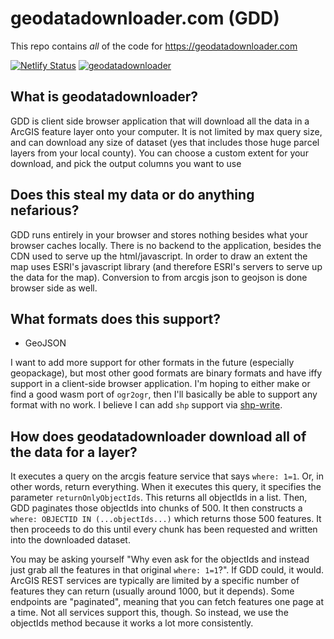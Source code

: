 # geodatadownloader.com (GDD)
This repo contains *all* of the code for https://geodatadownloader.com

[![Netlify Status](https://api.netlify.com/api/v1/badges/55727701-8ed9-4074-8a16-829dcb4601db/deploy-status)](https://app.netlify.com/sites/geodatadownloader/deploys) [![geodatadownloader](https://img.shields.io/endpoint?url=https://dashboard.cypress.io/badge/simple/8tricd/master&style=flat&logo=cypress)](https://dashboard.cypress.io/projects/8tricd/runs)

## What is geodatadownloader?
GDD is client side browser application that will download all the data in a ArcGIS feature layer onto your computer. It is not limited by max query size, and can download any size of dataset (yes that includes those huge parcel layers from your local county). You can choose a custom extent for your download, and pick the output columns you want to use

## Does this steal my data or do anything nefarious?
GDD runs entirely in your browser and stores nothing besides what your browser caches locally. There is no backend to the application, besides the CDN used to serve up the html/javascript. In order to draw an extent the map uses ESRI's javascript library (and therefore ESRI's servers to serve up the data for the map). Conversion to from arcgis json to geojson is done browser side as well.

## What formats does this support?
* GeoJSON

 I want to add more support for other formats in the future (especially geopackage), but most other good formats are binary formats and have iffy support in a client-side browser application. I'm hoping to either make or find a good wasm port of `ogr2ogr`, then I'll basically be able to support any format with no work. I believe I can add `shp` support via [shp-write](https://github.com/mapbox/shp-write).

## How does geodatadownloader download **all** of the data for a layer?
It executes a query on the arcgis feature service that says `where: 1=1`. Or, in other words, return everything. When it executes this query, it specifies the parameter `returnOnlyObjectIds`. This returns all objectIds in a list. Then, GDD paginates those objectIds into chunks of 500. It then constructs a `where: OBJECTID IN (...objectIds...)` which returns those 500 features. It then proceeds to do this until every chunk has been requested and written into the downloaded dataset.

You may be asking yourself "Why even ask for the objectIds and instead just grab all the features in that original `where: 1=1`?". If GDD could, it would. ArcGIS REST services are typically are limited by a specific number of features they can return (usually around 1000, but it depends). Some endpoints are "paginated", meaning that you can fetch features one page at a time. Not all services support this, though. So instead, we use the objectIds method because it works a lot more consistently.

